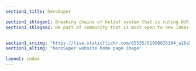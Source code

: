 ```yaml
---
section1_title: heroSuper

section1_shlogan1: Breaking chains of belief system that is ruling OUR MINDS.
section1_shlogan2: Be part of community that is most open to new Ideas & celebrated questioning unlike our education system.


section1_srcimg: "https://live.staticflickr.com/65535/51958635194_a18a58afa5_o.png"
section1_altimg: "heroSuper website home page image"

layout: index
---
```

<!--
{% for post in site.posts %}
    <div class="blog__list">
        <a href="{{ post.url }}" id="anchor_clean">{{ post.title}}</a>
    </div>
{% endfor %}
-->
<!--
You can use HTML elements in Markdown, such as the comment element, and they won't
be affected by a markdown parser. However, if you create an HTML element in your
markdown file, you cannot use markdown syntax within that element's contents.
-->